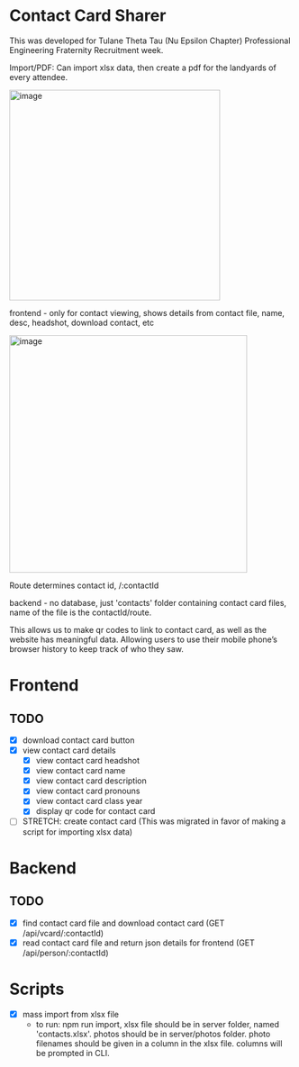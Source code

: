 # Contact Card Sharer
This was developed for Tulane Theta Tau (Nu Epsilon Chapter) Professional Engineering Fraternity Recruitment week.

Import/PDF: Can import xlsx data, then create a pdf for the landyards of every attendee.

<img width="374" alt="image" src="https://github.com/bennetthermanoff/contact-card/assets/19416922/eab53550-1e03-4f36-a3e7-b6af16155888">


frontend - only for contact viewing, shows details from contact file, name, desc, headshot, download contact, etc

<img width="422" alt="image" src="https://github.com/bennetthermanoff/contact-card/assets/19416922/e53cc3f6-b81e-4261-a7af-d48110c9e8c2">


Route determines contact id, /:contactId

backend - no database, just 'contacts' folder containing contact card files, name of the file is the contactId/route.

This allows us to make qr codes to link to contact card, as well as the website has meaningful data. Allowing users to use their mobile phone’s browser history to keep track of who they saw.

# Frontend
## TODO
 - [x] download contact card button
 - [x] view contact card details
    - [x] view contact card headshot
    - [x] view contact card name
    - [x] view contact card description
    - [x] view contact card pronouns
    - [x] view contact card class year
    - [x] display qr code for contact card
 - [ ] STRETCH: create contact card (This was migrated in favor of making a script for importing xlsx data)
# Backend
## TODO
 - [x] find contact card file and download contact card (GET /api/vcard/:contactId)
 - [x] read contact card file and return json details for frontend (GET /api/person/:contactId)
# Scripts
 - [x] mass import from xlsx file
   - to run: npm run import, xlsx file should be in server folder, named 'contacts.xlsx'. photos should be in server/photos folder. photo filenames should be given in a column in the xlsx file. columns will be prompted in CLI. 

